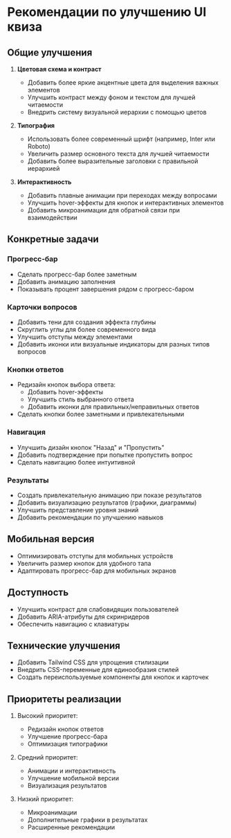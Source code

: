 # Рекомендации по улучшению UI квиза

## Общие улучшения

1. **Цветовая схема и контраст**
   - Добавить более яркие акцентные цвета для выделения важных элементов
   - Улучшить контраст между фоном и текстом для лучшей читаемости
   - Внедрить систему визуальной иерархии с помощью цветов

2. **Типография**
   - Использовать более современный шрифт (например, Inter или Roboto)
   - Увеличить размер основного текста для лучшей читаемости
   - Добавить более выразительные заголовки с правильной иерархией

3. **Интерактивность**
   - Добавить плавные анимации при переходах между вопросами
   - Улучшить hover-эффекты для кнопок и интерактивных элементов
   - Добавить микроанимации для обратной связи при взаимодействии

## Конкретные задачи

### Прогресс-бар
- Сделать прогресс-бар более заметным
- Добавить анимацию заполнения
- Показывать процент завершения рядом с прогресс-баром

### Карточки вопросов
- Добавить тени для создания эффекта глубины
- Скруглить углы для более современного вида
- Улучшить отступы между элементами
- Добавить иконки или визуальные индикаторы для разных типов вопросов

### Кнопки ответов
- Редизайн кнопок выбора ответа:
  - Добавить hover-эффекты
  - Улучшить стиль выбранного ответа
  - Добавить иконки для правильных/неправильных ответов
- Сделать кнопки более заметными и привлекательными

### Навигация
- Улучшить дизайн кнопок "Назад" и "Пропустить"
- Добавить подтверждение при попытке пропустить вопрос
- Сделать навигацию более интуитивной

### Результаты
- Создать привлекательную анимацию при показе результатов
- Добавить визуализацию результатов (графики, диаграммы)
- Улучшить представление уровня знаний
- Добавить рекомендации по улучшению навыков

## Мобильная версия
- Оптимизировать отступы для мобильных устройств
- Увеличить размер кнопок для удобного тапа
- Адаптировать прогресс-бар для мобильных экранов

## Доступность
- Улучшить контраст для слабовидящих пользователей
- Добавить ARIA-атрибуты для скринридеров
- Обеспечить навигацию с клавиатуры

## Технические улучшения
- Добавить Tailwind CSS для упрощения стилизации
- Внедрить CSS-переменные для единообразия стилей
- Создать переиспользуемые компоненты для кнопок и карточек

## Приоритеты реализации
1. Высокий приоритет:
   - Редизайн кнопок ответов
   - Улучшение прогресс-бара
   - Оптимизация типографики

2. Средний приоритет:
   - Анимации и интерактивность
   - Улучшение мобильной версии
   - Визуализация результатов

3. Низкий приоритет:
   - Микроанимации
   - Дополнительные графики в результатах
   - Расширенные рекомендации

